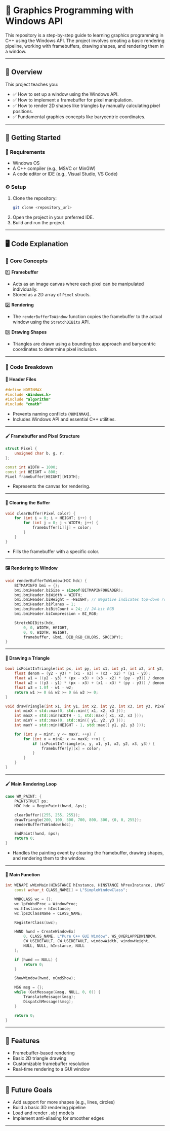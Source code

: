 
# 🎨 Graphics Programming with Windows API

This repository is a step-by-step guide to learning graphics programming in C++ using the Windows API. The project involves creating a basic rendering pipeline, working with framebuffers, drawing shapes, and rendering them in a window.

---

## 📝 **Overview**

This project teaches you:
- ✅ How to set up a window using the Windows API.  
- ✅ How to implement a framebuffer for pixel manipulation.  
- ✅ How to render 2D shapes like triangles by manually calculating pixel positions.  
- ✅ Fundamental graphics concepts like barycentric coordinates.  

---

## 🚀 **Getting Started**

### 🔧 **Requirements**
- Windows OS  
- A C++ compiler (e.g., MSVC or MinGW)  
- A code editor or IDE (e.g., Visual Studio, VS Code)  

### ⚙️ **Setup**
1. Clone the repository:  
   ```bash
   git clone <repository_url>
   ```
2. Open the project in your preferred IDE.  
3. Build and run the project.  

---

## 🖥️ **Code Explanation**

### 🔑 **Core Concepts**

1️⃣ **Framebuffer**  
- Acts as an image canvas where each pixel can be manipulated individually.  
- Stored as a 2D array of `Pixel` structs.  

2️⃣ **Rendering**  
- The `renderBufferToWindow` function copies the framebuffer to the actual window using the `StretchDIBits` API.  

3️⃣ **Drawing Shapes**  
- Triangles are drawn using a bounding box approach and barycentric coordinates to determine pixel inclusion.  

---

### 📂 **Code Breakdown**

#### 📄 **Header Files**
```cpp
#define NOMINMAX
#include <Windows.h>
#include "algorithm"
#include "cmath"
```
- Prevents naming conflicts (`NOMINMAX`).  
- Includes Windows API and essential C++ utilities.  

---

#### 🖌️ **Framebuffer and Pixel Structure**
```cpp
struct Pixel {
    unsigned char b, g, r;
};

const int WIDTH = 1000;
const int HEIGHT = 800;
Pixel framebuffer[HEIGHT][WIDTH];
```
- Represents the canvas for rendering.  

---

#### 🧹 **Clearing the Buffer**
```cpp
void clearBuffer(Pixel color) {
    for (int i = 0; i < HEIGHT; i++) {
        for (int j = 0; j < WIDTH; j++) {
            framebuffer[i][j] = color;
        }
    }
}
```
- Fills the framebuffer with a specific color.  

---

#### 🖼️ **Rendering to Window**
```cpp
void renderBufferToWindow(HDC hdc) {
    BITMAPINFO bmi = {};
    bmi.bmiHeader.biSize = sizeof(BITMAPINFOHEADER);
    bmi.bmiHeader.biWidth = WIDTH;
    bmi.bmiHeader.biHeight = -HEIGHT; // Negative indicates top-down rows
    bmi.bmiHeader.biPlanes = 1;
    bmi.bmiHeader.biBitCount = 24; // 24-bit RGB
    bmi.bmiHeader.biCompression = BI_RGB;

    StretchDIBits(hdc,
        0, 0, WIDTH, HEIGHT,
        0, 0, WIDTH, HEIGHT,
        framebuffer, &bmi, DIB_RGB_COLORS, SRCCOPY);
}
```

---

#### 🔺 **Drawing a Triangle**
```cpp
bool isPointInTriangle(int px, int py, int x1, int y1, int x2, int y2, int x3, int y3) {
    float denom = (y2 - y3) * (x1 - x3) + (x3 - x2) * (y1 - y3);
    float w1 = ((y2 - y3) * (px - x3) + (x3 - x2) * (py - y3)) / denom;
    float w2 = ((y3 - y1) * (px - x3) + (x1 - x3) * (py - y3)) / denom;
    float w3 = 1.0f - w1 - w2;
    return w1 >= 0 && w2 >= 0 && w3 >= 0;
}

void drawTriangle(int x1, int y1, int x2, int y2, int x3, int y3, Pixel color) {
    int minX = std::max(0, std::min({ x1, x2, x3 }));
    int maxX = std::min(WIDTH - 1, std::max({ x1, x2, x3 }));
    int minY = std::max(0, std::min({ y1, y2, y3 }));
    int maxY = std::min(HEIGHT - 1, std::max({ y1, y2, y3 }));

    for (int y = minY; y <= maxY; ++y) {
        for (int x = minX; x <= maxX; ++x) {
            if (isPointInTriangle(x, y, x1, y1, x2, y2, x3, y3)) {
                framebuffer[y][x] = color;
            }
        }
    }
}
```

---

#### 🖌️ **Main Rendering Loop**
```cpp
case WM_PAINT: {
    PAINTSTRUCT ps;
    HDC hdc = BeginPaint(hwnd, &ps);

    clearBuffer({255, 255, 255});
    drawTriangle(200, 100, 500, 700, 800, 300, {0, 0, 255});
    renderBufferToWindow(hdc);

    EndPaint(hwnd, &ps);
    return 0;
}
```
- Handles the painting event by clearing the framebuffer, drawing shapes, and rendering them to the window.  

---

#### 🚪 **Main Function**
```cpp
int WINAPI wWinMain(HINSTANCE hInstance, HINSTANCE hPrevInstance, LPWSTR lpCmdLine, int nCmdShow) {
    const wchar_t CLASS_NAME[] = L"SimpleWindowClass";

    WNDCLASS wc = {};
    wc.lpfnWndProc = WindowProc;
    wc.hInstance = hInstance;
    wc.lpszClassName = CLASS_NAME;

    RegisterClass(&wc);

    HWND hwnd = CreateWindowEx(
        0, CLASS_NAME, L"Pure C++ GUI Window", WS_OVERLAPPEDWINDOW,
        CW_USEDEFAULT, CW_USEDEFAULT, windowWidth, windowHeight,
        NULL, NULL, hInstance, NULL
    );

    if (hwnd == NULL) {
        return 0;
    }

    ShowWindow(hwnd, nCmdShow);

    MSG msg = {};
    while (GetMessage(&msg, NULL, 0, 0)) {
        TranslateMessage(&msg);
        DispatchMessage(&msg);
    }

    return 0;
}
```

---

## 🌟 **Features**
- Framebuffer-based rendering  
- Basic 2D triangle drawing  
- Customizable framebuffer resolution  
- Real-time rendering to a GUI window  

---

## 🎯 **Future Goals**
- Add support for more shapes (e.g., lines, circles)  
- Build a basic 3D rendering pipeline  
- Load and render `.obj` models  
- Implement anti-aliasing for smoother edges  

---


